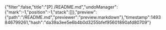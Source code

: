 {"filter":false,"title":"[P] /README.md","undoManager":{"mark":-1,"position":-1,"stack":[]},"preview":{"path":"/README.md","previewer":"preview.markdown"},"timestamp":1493846799261,"hash":"da39a3ee5e6b4b0d3255bfef95601890afd80709"}